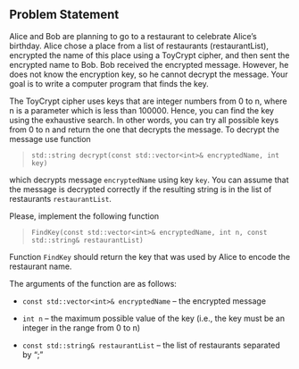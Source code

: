 ## Problem Statement
Alice and Bob are planning to go to a restaurant to celebrate Alice’s birthday. Alice
chose a place from a list of restaurants (restaurantList), encrypted the name of this place using a ToyCrypt cipher, and then sent the encrypted name to Bob. Bob received the encrypted message. However, he does not know the encryption key, so he cannot decrypt the message. Your goal is to write a computer program that finds the key.

The ToyCrypt cipher uses keys that are integer numbers from 0 to n, where n is a parameter
which is less than 100000. Hence, you can find the key using the exhaustive search. In other words, you can try all possible keys from 0 to n and return the one that decrypts the message. To decrypt the message use function

> `std::string decrypt(const std::vector<int>& encryptedName, int key)`

which decrypts message `encryptedName` using key `key`. You can assume that the message is decrypted correctly if the resulting string is in the list of restaurants `restaurantList`.

Please, implement the following function

> `FindKey(const std::vector<int>& encryptedName, int n, const std::string& restaurantList)`

Function `FindKey` should return the key that was used by Alice to encode the restaurant name.

The arguments of the function are as follows:
* `const std::vector<int>& encryptedName` – the encrypted message

* `int n` – the maximum possible value of the key (i.e., the key must be an integer in the range
from 0 to n)

* `const std::string& restaurantList` – the list of restaurants separated by “;”
